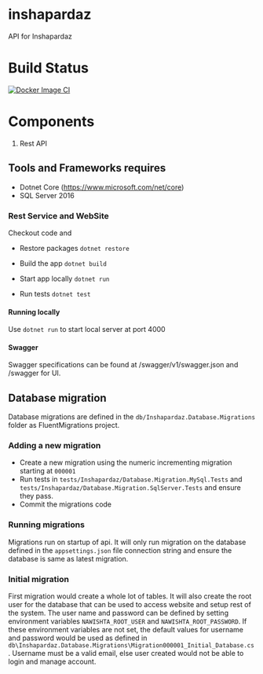 # inshapardaz

API for Inshapardaz

# Build Status

[![Docker Image CI](https://github.com/inshapardaz/api/actions/workflows/docker-image.yml/badge.svg)](https://github.com/inshapardaz/api/actions/workflows/docker-image.yml)

# Components

1. Rest API

## Tools and Frameworks requires

- Dotnet Core (https://www.microsoft.com/net/core)
- SQL Server 2016

### Rest Service and WebSite

Checkout code and

- Restore packages
  `dotnet restore`

- Build the app
  `dotnet build`
  
- Start app locally
  `dotnet run`

- Run tests
  `dotnet test`

#### Running locally

Use `dotnet run` to start local server at port 4000

#### Swagger

Swagger specifications can be found at /swagger/v1/swagger.json and /swagger for UI.


## Database migration

Database migrations are defined in the `db/Inshapardaz.Database.Migrations` folder as FluentMigrations project. 

### Adding a new migration

- Create a new migration using the numeric incrementing migration starting at `000001`
- Run tests in `tests/Inshapardaz/Database.Migration.MySql.Tests` and `tests/Inshapardaz/Database.Migration.SqlServer.Tests` and ensure they pass.
- Commit the migrations code

### Running migrations

Migrations run on startup of api. It will only run migration on the database defined in the `appsettings.json` file connection string and ensure the database is same as latest migration.
 
### Initial migration

First migration would create a whole lot of tables. It will also create the root user for the database that can be used to access website and setup rest of the system. 
The user name and password can be defined by setting environment variables `NAWISHTA_ROOT_USER` and `NAWISHTA_ROOT_PASSWORD`. If these environment variables are not set, the default values for username and password would be used as defined in `db\Inshapardaz.Database.Migrations\Migration000001_Initial_Database.cs`.  Username must be a valid email, else user created would not be able to login and manage account.
